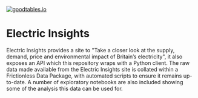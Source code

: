 [![goodtables.io](https://goodtables.io/badge/github/AyrtonB/EI.svg)](https://goodtables.io/github/AyrtonB/EI)

# Electric Insights

Electric Insights provides a site to "Take a closer look at the supply, demand, price and environmental impact of Britain’s electricity", it also exposes an API which this repository wraps with a Python client. The raw data made available from the Electric Insights site is collated within a Frictionless Data Package, with automated scripts to ensure it remains up-to-date. A number of exploratory notebooks are also included showing some of the analysis this data can be used for.
